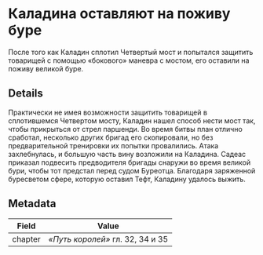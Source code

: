 # Каладина оставляют на поживу буре
После того как Каладин сплотил Четвертый мост и попытался защитить товарищей с помощью «бокового» маневра с мостом, его оставили на поживу великой буре.

## Details
Практически не имея возможности защитить товарищей в сплотившемся Четвертом мосту, Каладин нашел способ нести мост так, чтобы прикрыться от стрел паршенди. Во время битвы план отлично сработал, несколько других бригад его скопировали, но без предварительной тренировки их попытки провалились. Атака захлебнулась, и большую часть вину возложили на Каладина. Садеас приказал подвесить предводителя бригады снаружи во время великой бури, чтобы тот предстал перед судом Буреотца. Благодаря заряженной буресветом сфере, которую оставил Тефт, Каладину удалось выжить.

## Metadata
| Field | Value |
| ----- | ----- |
| chapter | *«Путь королей»* гл. 32, 34 и 35 |
